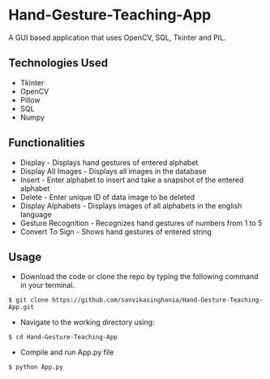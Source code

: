 # Hand-Gesture-Teaching-App
A GUI based application that uses OpenCV, SQL, Tkinter and PIL.

## Technologies Used
* Tkinter
* OpenCV
* Pillow
* SQL
* Numpy

## Functionalities
* Display - Displays hand gestures of entered alphabet
* Display All Images - Displays all images in the database
* Insert - Enter alphabet to insert and take a snapshot of the entered alphabet
* Delete - Enter unique ID of data image to be deleted
* Display Alphabets - Displays images of all alphabets in the english language
* Gesture Recognition - Recognizes hand gestures of numbers from 1 to 5
* Convert To Sign - Shows hand gestures of entered string


## Usage
-   Download the code or clone the repo by typing the following command in your terminal.
```
$ git clone https://github.com/sanvikasinghania/Hand-Gesture-Teaching-App.git
```
-   Navigate to the working directory using:
```
$ cd Hand-Gesture-Teaching-App
```
-   Compile and run App.py file
```
$ python App.py
```
